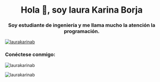 <h1 align="center">Hola 👋, soy laura Karina Borja</h1>
<h3 align="center">Soy estudiante de ingeniería y me llama mucho la atención la programación.</h3>

<p align= "izquierda"> <a href="https://github.com/ryo-ma/github-profile-trofeo"><img src="https://github-perfil-trofeo.vercel.app/?username= laurakarinab" alt="laurakarinab" /></a> </p>

<h3 align="left">Conéctese conmigo:</h3>
<p align="left">
</p>

<p>  <img align="center" src="https://github-readme-stats.vercel.app/api?username=laurakarinab&show_icons=true&locale=en" alt="laurakarinab" /></p>

<p><img align="center" src="https://github-readme-streak-stats.herokuapp.com/?user=laurakarinab&" alt="laurakarinab" /></p>
